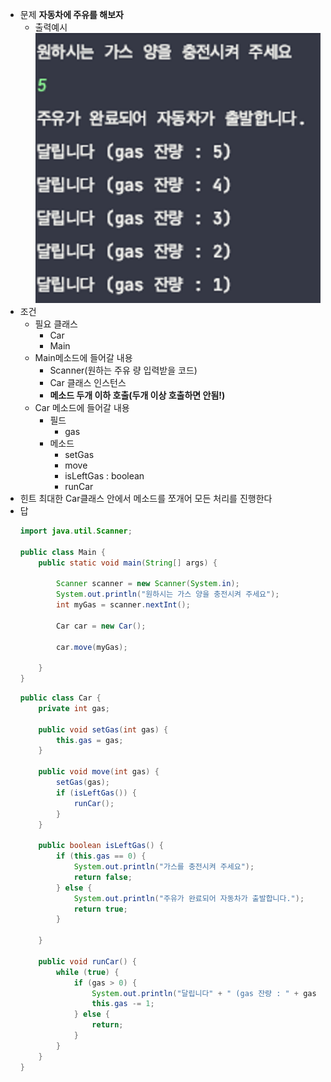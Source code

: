- 문제
  **자동차에 주유를 해보자**
  - 출력예시
  ![Alt text](image-2.png)
- 조건
  - 필요 클래스
    - Car
    - Main
  - Main메소드에 들어갈 내용
    - Scanner(원하는 주유 량 입력받을 코드)
    - Car 클래스 인스턴스
    - **메소드 두개 이하 호출(두개 이상 호출하면 안됨!)**
  - Car 메소드에 들어갈 내용
    - 필드
      - gas
    - 메소드
      - setGas
      - move
      - isLeftGas : boolean
      - runCar
- 힌트
  최대한 Car클래스 안에서 메소드를 쪼개어 모든 처리를 진행한다
- 답
  ```java
  import java.util.Scanner;

  public class Main {
      public static void main(String[] args) {

          Scanner scanner = new Scanner(System.in);
          System.out.println("원하시는 가스 양을 충전시켜 주세요");
          int myGas = scanner.nextInt();

          Car car = new Car();

          car.move(myGas);

      }
  }
  ```
  ```java
  public class Car {
      private int gas;

      public void setGas(int gas) {
          this.gas = gas;
      }

      public void move(int gas) {
          setGas(gas);
          if (isLeftGas()) {
              runCar();
          }
      }

      public boolean isLeftGas() {
          if (this.gas == 0) {
              System.out.println("가스를 충전시켜 주세요");
              return false;
          } else {
              System.out.println("주유가 완료되어 자동차가 출발합니다.");
              return true;
          }

      }

      public void runCar() {
          while (true) {
              if (gas > 0) {
                  System.out.println("달립니다" + " (gas 잔량 : " + gas + ")");
                  this.gas -= 1;
              } else {
                  return;
              }
          }
      }
  }
  ```
